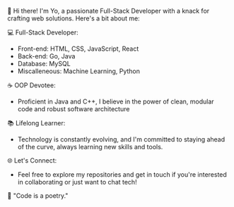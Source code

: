 👋 Hi there! I'm Yo, a passionate Full-Stack Developer with a knack for crafting web solutions. Here's a bit about me:

💻 Full-Stack Developer:
   - Front-end: HTML, CSS, JavaScript, React
   - Back-end: Go, Java
   - Database: MySQL
   - Miscalleneous: Machine Learning, Python

☕ OOP Devotee:
   - Proficient in Java and C++, I believe in the power of clean, modular code and robust software architecture

📚 Lifelong Learner:
   - Technology is constantly evolving, and I'm committed to staying ahead of the curve, always learning new skills and tools.

🌐 Let's Connect:
   - Feel free to explore my repositories and get in touch if you're interested in collaborating or just want to chat tech!

🚀 "Code is a poetry."
